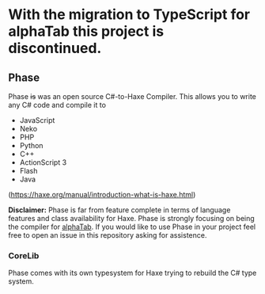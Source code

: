 # With the migration to TypeScript for alphaTab this project is discontinued. 

## Phase 

Phase ~~is~~ was an open source C#-to-Haxe Compiler. This allows you to write any C# code and compile it to 

* JavaScript
* Neko
* PHP
* Python
* C++ 
* ActionScript 3
* Flash 
* Java

(https://haxe.org/manual/introduction-what-is-haxe.html)

**Disclaimer:** Phase is far from feature complete in terms of language features and class availability for Haxe. 
Phase is strongly focusing on being the compiler for [alphaTab](https://github.com/CoderLine/alphaTab/). If you would like
to use Phase in your project feel free to open an issue in this repository asking for assistence. 

### CoreLib
Phase comes with its own typesystem for Haxe trying to rebuild the C# type system. 
